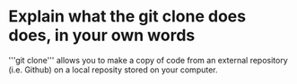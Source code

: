 Explain what the git clone does does, in your own words
=======================================================

'''git clone''' allows you to make a copy of code from an external repository (i.e. Github) on a local reposity stored on your computer. 
